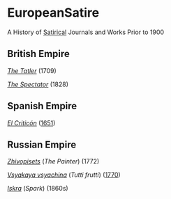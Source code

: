 # EuropeanSatire
A History of [Satirical](https://en.wikipedia.org/wiki/List_of_satirical_magazines
) Journals and Works Prior to 1900 

British Empire
--

_[The Tatler](https://en.wikipedia.org/wiki/The_Tatler_(1709_journal))_  (1709)

_[The Spectator](https://en.wikipedia.org/wiki/The_Spectator)_ (1828)

Spanish Empire
--

_[El Criticón](https://en.wikipedia.org/wiki/El_Critic%C3%B3n )_ ([1651](https://en.wikipedia.org/wiki/Baltasar_Graci%C3%A1n#El_Critic%C3%B3n))

Russian Empire
---

[_Zhivopisets_](https://en.wikipedia.org/wiki/Zhivopisets) (_The Painter_) (1772)

_[Vsyakaya vsyachina](https://en.wikipedia.org/wiki/Vsyakaya_vsyachina)_ (_Tutti frutti_) ([1770](https://en.wikipedia.org/wiki/Vsyakaya_vsyachina#cite_note-2)) 

 [_Iskra_](https://en.wikipedia.org/wiki/Iskra_(magazine))  (_Spark_) (1860s)




